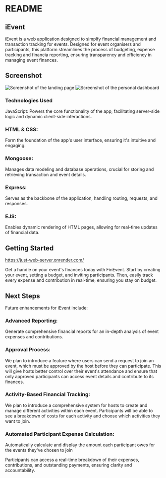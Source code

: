 # README

## iEvent

iEvent is a web application designed to simplfy financial management and transaction tracking for events. Designed for event organisers and participants, this platform streamlines the process of budgeting, expense tracking and financia reporting, ensuring transparency and efficiency in managing event finances.

## Screenshot
![Screenshot of the landing page](public/images/landing_page.png)
![Screenshot of the personal dashboard](public/images/personal_dashboard.png)

### Technologies Used
JavaScript: Powers the core functionality of the app, facilitating server-side logic and dynamic client-side interactions.
### HTML & CSS: 
Form the foundation of the app's user interface, ensuring it's intuitive and engaging.
### Mongoose: 
Manages data modeling and database operations, crucial for storing and retrieving transaction and event details.
### Express: 
Serves as the backbone of the application, handling routing, requests, and responses.
### EJS: 
Enables dynamic rendering of HTML pages, allowing for real-time updates of financial data.


## Getting Started
https://just-web-server.onrender.com/

Get a handle on your event's finances today with FinEvent. Start by creating your event, setting a budget, and inviting participants. Then, easily track every expense and contribution in real-time, ensuring you stay on budget.

## Next Steps
Future enhancements for iEvent include:


### Advanced Reporting: 
Generate comprehensive financial reports for an in-depth analysis of event expenses and contributions.
### Approval Process:

We plan to introduce a feature where users can send a request to join an event, which must be approved by the host before they can participate. This will give hosts better control over their event's attendance and ensure that only approved participants can access event details and contribute to its finances.
### Activity-Based Financial Tracking:

We plan to introduce a comprehensive system for hosts to create and manage different activities within each event. Participants will be able to see a breakdown of costs for each activity and choose which activities they want to join. 
### Automated Participant Expense Calculation:

Automatically calculate and display the amount each participant owes for the events they've chosen to join

Participants can access a real-time breakdown of their expenses, contributions, and outstanding payments, ensuring clarity and accountability.